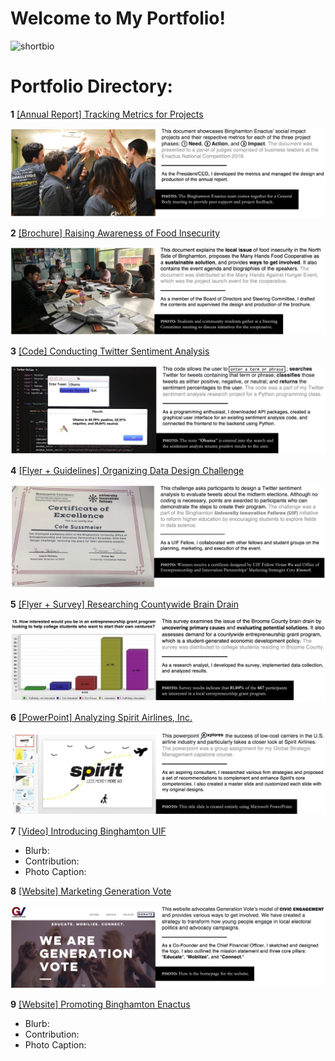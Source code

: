 # Welcome to My Portfolio! 

![shortbio](https://github.com/vwu15/images/blob/master/shortbio.png)

# Portfolio Directory:

**1**   [[Annual Report] Tracking Metrics for Projects](https://github.com/vwu15/cdfportfolio/blob/master/%5BAnnual%20Report%5D%20Tracking%20Metrics%20for%20Projects.pdf)

![annualreport](https://github.com/vwu15/cdfportfolioimages/blob/master/annualreport.png)

**2**   [[Brochure] Raising Awareness of Food Insecurity](https://github.com/vwu15/cdfportfolio/blob/master/%5BBrochure%5D%20Raising%20Awareness%20of%20Food%20Insecurity.pdf)

![brochure](https://github.com/vwu15/cdfportfolioimages/blob/master/brochure.png) 

**3**   [[Code] Conducting Twitter Sentiment Analysis](https://github.com/vwu15/cdfportfolio/blob/master/%5BCode%5D%20Conducting%20Twitter%20Sentiment%20Analysis)

![code](https://github.com/vwu15/cdfportfolioimages/blob/master/code.png) 

**4**   [[Flyer + Guidelines] Organizing Data Design Challenge](https://github.com/vwu15/cdfportfolio/blob/master/%5BFlyer%20%2B%20Guidelines%5D%20Organizing%20Data%20Design%20Challenge.pdf)

![flyer+guidelines](https://github.com/vwu15/cdfportfolioimages/blob/master/flyer%2Bguidelines.png) 

**5**   [[Flyer + Survey] Researching Countywide Brain Drain](https://github.com/vwu15/cdfportfolio/blob/master/%5BFlyer%20%2B%20Survey%5D%20Researching%20Countywide%20Brain%20Drain.pdf)

![flyer+survey](https://github.com/vwu15/cdfportfolioimages/blob/master/flyer%2Bsurvey.png) 

**6**   [[PowerPoint] Analyzing Spirit Airlines, Inc.](https://github.com/vwu15/cdfportfolio/blob/master/%5BPowerPoint%5D%20Spirit%20Airlines%20Analysis.pdf)

![powerpoint](https://github.com/vwu15/cdfportfolioimages/blob/master/powerpoint.png) 

**7**   [[Video] Introducing Binghamton UIF](https://youtu.be/CsJdmldAbB4)

- Blurb: 
- Contribution: 
- Photo Caption:

**8**   [[Website] Marketing Generation Vote](https://www.genvote.org/)

![websitegv](https://github.com/vwu15/cdfportfolioimages/blob/master/websitegv.png)

**9**   [[Website] Promoting Binghamton Enactus](http://www.binghamtonenactus.com/)

- Blurb: 
- Contribution: 
- Photo Caption:
